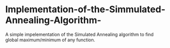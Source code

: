 # Implementation-of-the-Simmulated-Annealing-Algorithm-

A simple impelementation of the Simulated Annealing algorithm to find global maximum/minimum of any function. 
